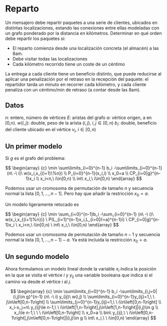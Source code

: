 # Reparto

Un mensajero debe repartir paquetes a una serie de clientes, ubicados en distintas localizaciones, estando las conexiones entre ellas modeladas con un grafo ponderado por la distancia en kilómetros. Determinar en qué orden debe repartir los paquetes si:

 - El reparto comienza desde una localización concreta (el almacén) a las 8am.
 - Debe visitar todas las localizaciones
 - Cada kilómetro recorrido tiene un coste de un céntimo

La entrega a cada cliente tiene un beneficio distinto, que puede reducirse al aplicar una penalización por el retraso en la recepción del paquete: el repartidor tarda un minuto en recorrer cada kilómetro, y cada cliente penaliza con un céntimo/min de retraso (a contar desde las 8am).

## Datos

$n$: entero, número de vértices
$E$: aristas del grafo
$a$: vértice origen, a en [0,n).
$w(i,j)$: double, peso de la arista $(i,j)$, $i,j \in [0,n)$
$b_i$: double, beneficio del cliente ubicado en el vértice $v_i$, $i \in [0,n)$

## Un primer modelo

Si $g$ es el grafo del problema:

$$
\begin{array} {c}
\min \sum\limits_{i=0}^{n-1} b_i -\sum\limits_{i=0}^{n-1} (n\ -\ i)\ w(x_i,x_{(i+1)\%n}) \\
P_{i=0}^{n-1}(x_i,i) \\
x_0=a \\
CP_{i=0|g}^{n-1}x_i \\
x_i<n,\ i\in[0,n) \\
int\ x_i,\ i\in[0,n)
\end{array} 
$$

Podemos usar un cromosoma de permutación de tamaño $n$ y secuencia normal la lista $[0,1,…,n-1]$. Pero hay que añadir la restricción $x_0=a$.

Un modelo ligeramente retocado es


$$
\begin{array} {c}
\min \sum_{i=0}^{n-1}b_i -\sum_{i=0}^{n-1} (n\ -\ i)\ w(x_i,x_{(i+1)\%n})} \\
P(L_{i=1}^{n-1}x_i,L_{i=0|i!=a}^{n-1}i) \\
CP_{i=0|g}^{n-1}x_i \\
x_i<n,\ i\in[0,n) \\
int\ x_i,\ i\in[0,n)
\end{array} 
$$

Podemos usar un cromosoma de permutación de tamaño $n-1$ y secuencia normal la lista $[0,1,…,n-1]-a$. Ya está incluida la restricción $x_0=a$.


## Un segundo modelo

Ahora formulamos un modelo lineal donde la variable $x_i$ indica la posición en la que se visita el vértice $i$ y $y_{ij}$ una variable booleana que indica si el camino va desde el vértice $i$ al $j$.

$$
\begin{array} {c}
\min \sum\limits_{i=0}^{n-1} b_i -\sum\limits_{i,j=0|(i,j)\in g}^{n-1} (n\ -\ i) y_{ij}\ w(i,j) \\
\sum\limits_{i=0}^{n-1}y_{ij}=1,\ \ j\in\left[0,n-1\right] \\
\sum\limits_{j=0}^{n-1}y_{ij}=1,\ \ i\in\left[0,n-1\right] \\
x_i-x_j+n\ y_{ij}\le n-1,\ \ i\in\left[1,n-1\right],j\in\left[1,n-1\right]|(i,j)\in g \\
x_i\le n-1,\ \ \ i\in\left[0,n-1\right] \\
x_0=a \\
bin\ y_{ij},\ \ i\in\left[0,n-1\right],j\in\left[0,n-1\right]|(i,j)\in g \\
int\ x_i,\ \ i\in[0,n)
\end{array} 
$$